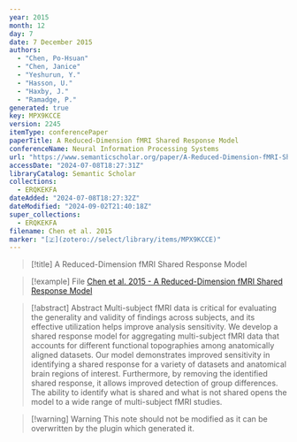 ```yaml
---
year: 2015
month: 12
day: 7
date: 7 December 2015
authors:
  - "Chen, Po-Hsuan"
  - "Chen, Janice"
  - "Yeshurun, Y."
  - "Hasson, U."
  - "Haxby, J."
  - "Ramadge, P."
generated: true
key: MPX9KCCE
version: 2245
itemType: conferencePaper
paperTitle: A Reduced-Dimension fMRI Shared Response Model
conferenceName: Neural Information Processing Systems
url: "https://www.semanticscholar.org/paper/A-Reduced-Dimension-fMRI-Shared-Response-Model-Chen-Chen/5cead56f3dd1b38bb2ab2f090a2b6aaa212cce1c"
accessDate: "2024-07-08T18:27:31Z"
libraryCatalog: Semantic Scholar
collections:
  - ERQKEKFA
dateAdded: "2024-07-08T18:27:32Z"
dateModified: "2024-09-02T21:40:18Z"
super_collections:
  - ERQKEKFA
filename: Chen et al. 2015
marker: "[🇿](zotero://select/library/items/MPX9KCCE)"
---
```


> [!title] A Reduced-Dimension fMRI Shared Response Model

> [!example] File
> [Chen et al. 2015 - A Reduced-Dimension fMRI Shared Response Model](/Papers/PDFs/Chen%20et%20al.%202015%20-%20A%20Reduced-Dimension%20fMRI%20Shared%20Response%20Model.pdf)

> [!abstract] Abstract
> Multi-subject fMRI data is critical for evaluating the generality and validity of findings across subjects, and its effective utilization helps improve analysis sensitivity. We develop a shared response model for aggregating multi-subject fMRI data that accounts for different functional topographies among anatomically aligned datasets. Our model demonstrates improved sensitivity in identifying a shared response for a variety of datasets and anatomical brain regions of interest. Furthermore, by removing the identified shared response, it allows improved detection of group differences. The ability to identify what is shared and what is not shared opens the model to a wide range of multi-subject fMRI studies.

>[!warning] Warning
> This note should not be modified as it can be overwritten by the plugin which generated it.

